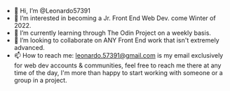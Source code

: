 - 👋 Hi, I’m @Leonardo57391
- 👀 I’m interested in becoming a Jr. Front End Web Dev. come Winter of 2022.
- 🌱 I’m currently learning through The Odin Project on a weekly basis.
- 💞️ I’m looking to collaborate on ANY Front End work that isn't extremely advanced. 
- 📫 How to reach me: leonardo.57391@gmail.com is my email exclusively for web dev accounts & communities, feel free to reach me there at any time of the day, I'm more than happy to start working with someone or a group in a project.

<!---
Leonardo57391/Leonardo57391 is a ✨ special ✨ repository because its `README.md` (this file) appears on your GitHub profile.
You can click the Preview link to take a look at your changes.
--->
